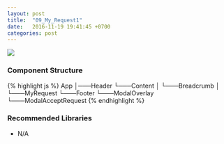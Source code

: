 ```yaml
---
layout: post
title:  "09_My_Request1"
date:   2016-11-19 19:41:45 +0700
categories: post
---
```


<img src="{{ site.github.url }}/images/posts/2016-11-19/09_My_Request1.jpg">

### Component Structure

{% highlight js %}
App
│───Header
└───Content
│   └───Breadcrumb
│   └───MyRequest
└───Footer
└───ModalOverlay
    └───ModalAcceptRequest
{% endhighlight %}

### Recommended Libraries

* N/A
